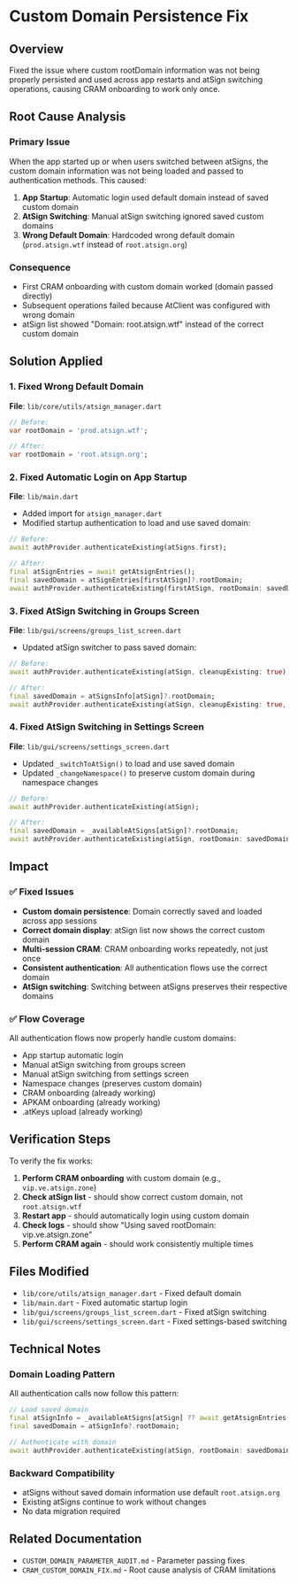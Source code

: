# Custom Domain Persistence Fix

## Overview
Fixed the issue where custom rootDomain information was not being properly persisted and used across app restarts and atSign switching operations, causing CRAM onboarding to work only once.

## Root Cause Analysis

### Primary Issue
When the app started up or when users switched between atSigns, the custom domain information was not being loaded and passed to authentication methods. This caused:

1. **App Startup**: Automatic login used default domain instead of saved custom domain
2. **AtSign Switching**: Manual atSign switching ignored saved custom domains  
3. **Wrong Default Domain**: Hardcoded wrong default domain (`prod.atsign.wtf` instead of `root.atsign.org`)

### Consequence
- First CRAM onboarding with custom domain worked (domain passed directly)
- Subsequent operations failed because AtClient was configured with wrong domain
- atSign list showed "Domain: root.atsign.wtf" instead of the correct custom domain

## Solution Applied

### 1. Fixed Wrong Default Domain
**File**: `lib/core/utils/atsign_manager.dart`
```dart
// Before:
var rootDomain = 'prod.atsign.wtf';

// After:
var rootDomain = 'root.atsign.org';
```

### 2. Fixed Automatic Login on App Startup
**File**: `lib/main.dart`
- Added import for `atsign_manager.dart`
- Modified startup authentication to load and use saved domain:

```dart
// Before:
await authProvider.authenticateExisting(atSigns.first);

// After:
final atSignEntries = await getAtsignEntries();
final savedDomain = atSignEntries[firstAtSign]?.rootDomain;
await authProvider.authenticateExisting(firstAtSign, rootDomain: savedDomain);
```

### 3. Fixed AtSign Switching in Groups Screen
**File**: `lib/gui/screens/groups_list_screen.dart`
- Updated atSign switcher to pass saved domain:

```dart
// Before:
await authProvider.authenticateExisting(atSign, cleanupExisting: true);

// After:  
final savedDomain = atSignsInfo[atSign]?.rootDomain;
await authProvider.authenticateExisting(atSign, cleanupExisting: true, rootDomain: savedDomain);
```

### 4. Fixed AtSign Switching in Settings Screen
**File**: `lib/gui/screens/settings_screen.dart`
- Updated `_switchToAtSign()` to load and use saved domain
- Updated `_changeNamespace()` to preserve custom domain during namespace changes

```dart
// Before:
await authProvider.authenticateExisting(atSign);

// After:
final savedDomain = _availableAtSigns[atSign]?.rootDomain;
await authProvider.authenticateExisting(atSign, rootDomain: savedDomain);
```

## Impact

### ✅ Fixed Issues
- **Custom domain persistence**: Domain correctly saved and loaded across app sessions
- **Correct domain display**: atSign list now shows the correct custom domain
- **Multi-session CRAM**: CRAM onboarding works repeatedly, not just once
- **Consistent authentication**: All authentication flows use the correct domain
- **AtSign switching**: Switching between atSigns preserves their respective domains

### ✅ Flow Coverage
All authentication flows now properly handle custom domains:
- App startup automatic login
- Manual atSign switching from groups screen
- Manual atSign switching from settings screen  
- Namespace changes (preserves custom domain)
- CRAM onboarding (already working)
- APKAM onboarding (already working)
- .atKeys upload (already working)

## Verification Steps

To verify the fix works:

1. **Perform CRAM onboarding** with custom domain (e.g., `vip.ve.atsign.zone`)
2. **Check atSign list** - should show correct custom domain, not `root.atsign.wtf`
3. **Restart app** - should automatically login using custom domain
4. **Check logs** - should show "Using saved rootDomain: vip.ve.atsign.zone"
5. **Perform CRAM again** - should work consistently multiple times

## Files Modified
- `lib/core/utils/atsign_manager.dart` - Fixed default domain
- `lib/main.dart` - Fixed automatic startup login
- `lib/gui/screens/groups_list_screen.dart` - Fixed atSign switching
- `lib/gui/screens/settings_screen.dart` - Fixed settings-based switching

## Technical Notes

### Domain Loading Pattern
All authentication calls now follow this pattern:
```dart
// Load saved domain
final atSignInfo = _availableAtSigns[atSign] ?? await getAtsignEntries()[atSign];
final savedDomain = atSignInfo?.rootDomain;

// Authenticate with domain
await authProvider.authenticateExisting(atSign, rootDomain: savedDomain);
```

### Backward Compatibility
- atSigns without saved domain information use default `root.atsign.org`
- Existing atSigns continue to work without changes
- No data migration required

## Related Documentation
- `CUSTOM_DOMAIN_PARAMETER_AUDIT.md` - Parameter passing fixes
- `CRAM_CUSTOM_DOMAIN_FIX.md` - Root cause analysis of CRAM limitations
